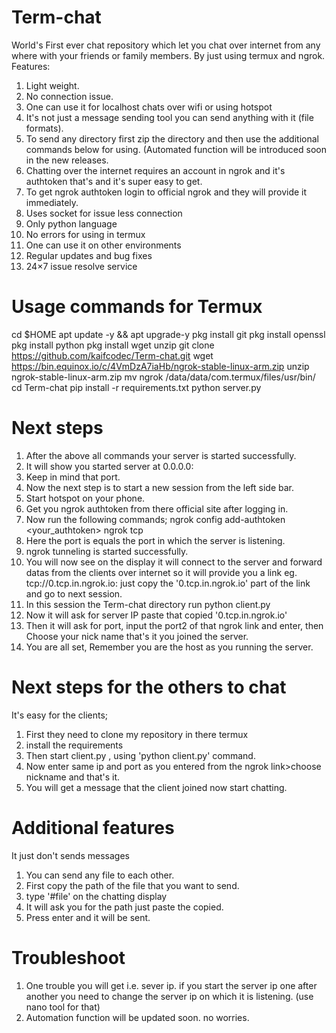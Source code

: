 # Term-chat
World's First ever chat repository which let you chat over internet from any where with your friends or family members. By just using termux and ngrok.
Features:
1. Light weight.
2. No connection issue.
3. One can use it for localhost chats over wifi or using hotspot
4. It's not just a message sending tool you can send anything with it (file formats).
5. To send any directory first zip the directory and then use the additional commands below for using. (Automated function will be introduced soon in the new releases.
6. Chatting over the internet requires an account in ngrok and it's authtoken that's and it's super easy to get.
7. To get ngrok authtoken login to official ngrok and they will provide it immediately.
8. Uses socket for issue less connection
9. Only python language
10. No errors for using in termux
11. One can use it on other environments
12. Regular updates and bug fixes
13. 24×7 issue resolve service

# Usage commands for Termux
cd $HOME
apt update -y && apt upgrade-y
pkg install git
pkg install openssl
pkg install python
pkg install wget unzip
git clone https://github.com/kaifcodec/Term-chat.git
wget https://bin.equinox.io/c/4VmDzA7iaHb/ngrok-stable-linux-arm.zip
unzip ngrok-stable-linux-arm.zip
mv ngrok /data/data/com.termux/files/usr/bin/
cd Term-chat 
pip install -r requirements.txt
python server.py

# Next steps
1. After the above all commands your server is started successfully.
2. It will show you started server at 0.0.0.0:<port>
3. Keep in mind that port.
4. Now the next step is to start a new session from the left side bar.
5. Start hotspot on your phone.
6. Get you ngrok authtoken from there official site after logging in.
7. Now run the following commands;
ngrok config add-authtoken <your_authtoken>
ngrok tcp <port>
8. Here the port is equals the port in which the server is listening.
9. ngrok tunneling is started successfully.
10. You will now see on the display it will connect to the server and forward datas from the clients over internet so it will provide you a link eg. tcp://0.tcp.in.ngrok.io:<port2> just copy the '0.tcp.in.ngrok.io' part of the link and go to next session.
11. In this session the Term-chat directory run
python client.py
12. Now it will ask for server IP paste that copied '0.tcp.in.ngrok.io'
13. Then it will ask for port, input the port2 of that ngrok link and enter, then Choose your nick name that's it you joined the server.
14. You are all set, Remember you are the host as you running the server.

# Next steps for the others to chat
It's easy for the clients;
1. First they need to clone my repository in there termux
2. install the requirements
3. Then start client.py , using 'python client.py' command.
4. Now enter same ip and port as you entered from the ngrok link>choose nickname and that's it.
5. You will get a message that the client joined now start chatting.

# Additional features
 It just don't sends messages
1. You can send any file to each other.
2. First copy the path of the file that you want to send.
3. type '#file' on the chatting display
4. It will ask you for the path just paste the copied.
5. Press enter and it will be sent.


# Troubleshoot
1. One trouble you will get i.e. sever ip. if you start the server ip one after another you need to change the server ip on which it is listening. (use nano tool for that)
2. Automation function will be updated soon. no worries.





